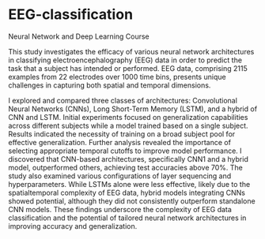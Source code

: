# EEG-classification
Neural Network and Deep Learning Course


This study investigates the efficacy of various neural network architectures in classifying electroencephalography (EEG) data in order to predict the task that a subject has intended or performed. EEG data, comprising 2115 examples from 22 electrodes over 1000 time bins, presents unique challenges in capturing both spatial and temporal dimensions. 

I explored and compared three classes of architectures: Convolutional Neural Networks (CNNs), Long Short-Term Memory (LSTM), and a hybrid of CNN and LSTM. Initial experiments focused on generalization capabilities across different subjects while a model trained based on a single subject. Results indicated the necessity of training on a broad subject pool for effective generalization. Further analysis revealed the importance of selecting appropriate temporal cutoffs to improve model performance. I discovered that CNN-based architectures, specifically CNN1 and a hybrid model, outperformed others, achieving test accuracies above 70%. The study also examined various configurations of layer sequencing and hyperparameters. While LSTMs alone were less effective, likely due to the spatialtemporal complexity of EEG data, hybrid models integrating CNNs showed potential, although they did not consistently outperform standalone CNN models. These findings underscore the complexity of EEG data classification and the potential of tailored neural network architectures in improving accuracy and generalization.
